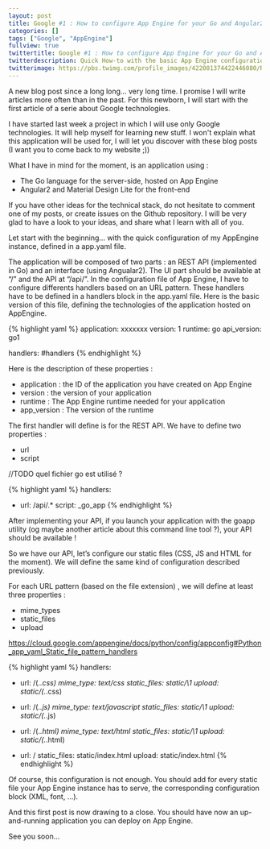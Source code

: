 ```yaml
---
layout: post
title: Google #1 : How to configure App Engine for your Go and Angular2 application
categories: []
tags: ["Google", "AppEngine"]
fullview: true
twittertitle: Google #1 : How to configure App Engine for your Go and Angular2 application
twitterdescription: Quick How-to with the basic App Engine configuration for an applicaiton using REST API and static files
twitterimage: https://pbs.twimg.com/profile_images/422081374422446080/RNoIP-zD.png
---
```


A new blog post since a long long… very long time. I promise I will write articles more often than in the past. For this newborn, I will start with the first article of a serie about Google technologies. 

I have started last week a project in which I will use only Google technologies. It will help myself for learning new stuff. I won't explain what this application will be used for, I will let you discover with these blog posts (I want you to come back to my website ;))

What I have in mind for the moment, is an application using : 
- The Go language for the server-side, hosted on App Engine
- Angular2 and Material Design Lite for the front-end

If you have other ideas for the technical stack, do not hesitate to comment one of my posts, or create issues on the Github repository. I will be very glad to have a look to your ideas, and share what I learn with all of you. 

Let start with the beginning… with the quick configuration of my AppEngine instance, defined in a app.yaml file. 

The application will be composed of two parts : an REST API (implemented in Go) and an interface (using Angualar2). The UI part should be available at “/” and the API at “/api/”. In the configuration file of App Engine, I have to configure differents handlers based on an URL pattern. These handlers have to be defined in a handlers block in the app.yaml file. Here is the basic version of this file, defining the technologies of the application hosted on AppEngine. 


{% highlight yaml %}
application: xxxxxxx
version: 1
runtime: go
api_version: go1

handlers:
#handlers
{% endhighlight %}


Here is the description of these properties : 
- application : the ID of the application you have created on App Engine
- version : the version of your application
- runtime : The App Engine runtime needed for your application
- app_version : The version of the runtime

The first handler will define is for the REST API. We have to define two properties :
- url
- script

//TODO quel fichier go est utilisé ? 

{% highlight yaml %}
handlers:
- url: /api/.*
  script: _go_app
{% endhighlight %}

After implementing your API, if you launch your application with the goapp utility (og maybe another article about this command line tool ?), your API should be available !

So we have our API, let’s configure our static files (CSS, JS and HTML for the moment). We will define the same kind of configuration described previously. 

For each URL pattern (based on the file extension) , we will define at least three properties : 
- mime_types
- static_files
- upload

https://cloud.google.com/appengine/docs/python/config/appconfig#Python_app_yaml_Static_file_pattern_handlers

{% highlight yaml %}
handlers:
- url: /(.*\.css)
  mime_type: text/css
  static_files: static/\1
  upload: static/(.*\.css)

- url: /(.*\.js)
  mime_type: text/javascript
  static_files: static/\1
  upload: static/(.*\.js)

- url: /(.*\.html)
  mime_type: text/html
  static_files: static/\1
  upload: static/(.*\.html)

- url: /
  static_files: static/index.html
  upload: static/index.html
{% endhighlight %}


Of course, this configuration is not enough. You should add for every static file your App Engine instance has to serve, the corresponding configuration block (XML, font, …). 

And this first post is now drawing to a close. You should have now an up-and-running application you can deploy on App Engine. 

See you soon...



